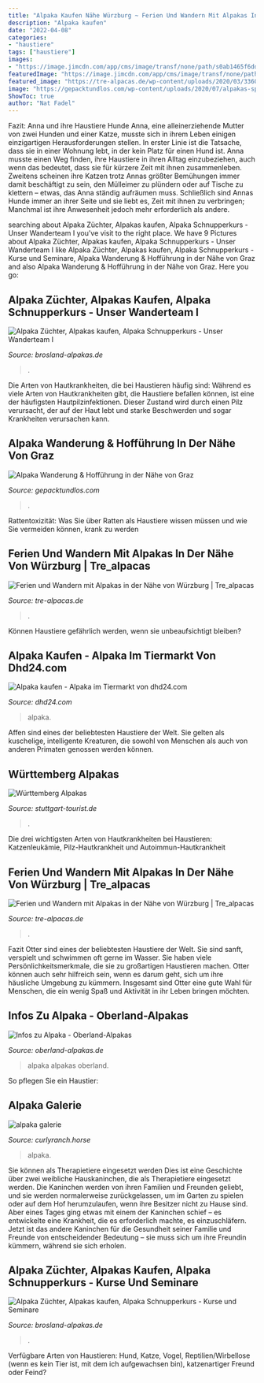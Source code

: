 ```yaml
---
title: "Alpaka Kaufen Nähe Würzburg ~ Ferien Und Wandern Mit Alpakas In Der Nähe Von Würzburg"
description: "Alpaka kaufen"
date: "2022-04-08"
categories:
- "haustiere"
tags: ["haustiere"]
images:
- "https://image.jimcdn.com/app/cms/image/transf/none/path/s0ab1465f6dddeaab/image/i2f2704de678cf784/version/1485546044/image.jpg"
featuredImage: "https://image.jimcdn.com/app/cms/image/transf/none/path/s0ab1465f6dddeaab/image/i2f2704de678cf784/version/1485546044/image.jpg"
featured_image: "https://tre-alpacas.de/wp-content/uploads/2020/03/3360025C-A881-49EE-BAF6-84754C9C36E3-2.jpg"
image: "https://gepacktundlos.com/wp-content/uploads/2020/07/alpakas-spaziergang-gruppen-rast-.jpg"
ShowToc: true
author: "Nat Fadel"
---
```



Fazit: Anna und ihre Haustiere Hunde
Anna, eine alleinerziehende Mutter von zwei Hunden und einer Katze, musste sich in ihrem Leben einigen einzigartigen Herausforderungen stellen. In erster Linie ist die Tatsache, dass sie in einer Wohnung lebt, in der kein Platz für einen Hund ist. Anna musste einen Weg finden, ihre Haustiere in ihren Alltag einzubeziehen, auch wenn das bedeutet, dass sie für kürzere Zeit mit ihnen zusammenleben. Zweitens scheinen ihre Katzen trotz Annas größter Bemühungen immer damit beschäftigt zu sein, den Mülleimer zu plündern oder auf Tische zu klettern – etwas, das Anna ständig aufräumen muss. Schließlich sind Annas Hunde immer an ihrer Seite und sie liebt es, Zeit mit ihnen zu verbringen; Manchmal ist ihre Anwesenheit jedoch mehr erforderlich als andere.

	

		
searching about Alpaka Züchter, Alpakas kaufen, Alpaka Schnupperkurs - Unser Wanderteam I you've visit to the right place. We have 9 Pictures about Alpaka Züchter, Alpakas kaufen, Alpaka Schnupperkurs - Unser Wanderteam I like Alpaka Züchter, Alpakas kaufen, Alpaka Schnupperkurs - Kurse und Seminare, Alpaka Wanderung &amp; Hofführung in der Nähe von Graz and also Alpaka Wanderung &amp; Hofführung in der Nähe von Graz. Here you go:
		
    
## Alpaka Züchter, Alpakas Kaufen, Alpaka Schnupperkurs - Unser Wanderteam I

<img loading=lazy src="https://www.brosland-alpakas.de/s/cc_images/cache_10466133.JPG?t=1536669508" onerror="this.onerror=null;this.src='https://tse3.mm.bing.net/th?id=OIP.yMj2tJdylUXCxwSNAAekSAHaHa&amp;pid=15.1';" alt="Alpaka Züchter, Alpakas kaufen, Alpaka Schnupperkurs - Unser Wanderteam I">

_Source: brosland-alpakas.de_

>. 

	

Die Arten von Hautkrankheiten, die bei Haustieren häufig sind:
Während es viele Arten von Hautkrankheiten gibt, die Haustiere befallen können, ist eine der häufigsten Hautpilzinfektionen. Dieser Zustand wird durch einen Pilz verursacht, der auf der Haut lebt und starke Beschwerden und sogar Krankheiten verursachen kann.

    
## Alpaka Wanderung &amp; Hofführung In Der Nähe Von Graz

<img loading=lazy src="https://gepacktundlos.com/wp-content/uploads/2020/07/alpakas-spaziergang-gruppen-rast-.jpg" onerror="this.onerror=null;this.src='https://tse3.mm.bing.net/th?id=OIP.qfzrIvwyf-pp7xhwF08k_QHaFj&amp;pid=15.1';" alt="Alpaka Wanderung &amp; Hofführung in der Nähe von Graz">

_Source: gepacktundlos.com_

>. 

	

Rattentoxizität: Was Sie über Ratten als Haustiere wissen müssen und wie Sie vermeiden können, krank zu werden

    
## Ferien Und Wandern Mit Alpakas In Der Nähe Von Würzburg | Tre_alpacas

<img loading=lazy src="https://tre-alpacas.de/wp-content/uploads/2020/03/IMG_0118-scaled.jpg" onerror="this.onerror=null;this.src='https://tse1.mm.bing.net/th?id=OIP.cprlKx7MybrwEfM1fv0AkQHaFj&amp;pid=15.1';" alt="Ferien und Wandern mit Alpakas in der Nähe von Würzburg | Tre_alpacas">

_Source: tre-alpacas.de_

>. 

	

Können Haustiere gefährlich werden, wenn sie unbeaufsichtigt bleiben?

    
## Alpaka Kaufen - Alpaka Im Tiermarkt Von Dhd24.com

<img loading=lazy src="https://pic8.qimage.de/18/79/56/230567918.jpg" onerror="this.onerror=null;this.src='https://tse1.mm.bing.net/th?id=OIP.09gHDs_DEr5heAJzFLKbEwHaNK&amp;pid=15.1';" alt="Alpaka kaufen - Alpaka im Tiermarkt von dhd24.com">

_Source: dhd24.com_

>alpaka. 

	

Affen sind eines der beliebtesten Haustiere der Welt. Sie gelten als kuschelige, intelligente Kreaturen, die sowohl von Menschen als auch von anderen Primaten genossen werden können.

    
## Württemberg Alpakas

<img loading=lazy src="https://www.stuttgart-tourist.de/images/n/x/f/n/k/f/q/j/u/e/m/-/d6acf7b2e8b931e9874adb4426b0e93c.jpeg" onerror="this.onerror=null;this.src='https://tse2.mm.bing.net/th?id=OIP.GmiubjK_tP04S0wBvPzE3wHaDL&amp;pid=15.1';" alt="Württemberg Alpakas">

_Source: stuttgart-tourist.de_

>. 

	

Die drei wichtigsten Arten von Hautkrankheiten bei Haustieren: Katzenleukämie, Pilz-Hautkrankheit und Autoimmun-Hautkrankheit

    
## Ferien Und Wandern Mit Alpakas In Der Nähe Von Würzburg | Tre_alpacas

<img loading=lazy src="https://tre-alpacas.de/wp-content/uploads/2020/03/3360025C-A881-49EE-BAF6-84754C9C36E3-2.jpg" onerror="this.onerror=null;this.src='https://tse3.mm.bing.net/th?id=OIP.aln3tuEPvo5OOn8iEzs2cgHaFj&amp;pid=15.1';" alt="Ferien und Wandern mit Alpakas in der Nähe von Würzburg | Tre_alpacas">

_Source: tre-alpacas.de_

>. 

	

Fazit
Otter sind eines der beliebtesten Haustiere der Welt. Sie sind sanft, verspielt und schwimmen oft gerne im Wasser. Sie haben viele Persönlichkeitsmerkmale, die sie zu großartigen Haustieren machen. Otter können auch sehr hilfreich sein, wenn es darum geht, sich um ihre häusliche Umgebung zu kümmern. Insgesamt sind Otter eine gute Wahl für Menschen, die ein wenig Spaß und Aktivität in ihr Leben bringen möchten.

    
## Infos Zu Alpaka - Oberland-Alpakas

<img loading=lazy src="https://image.jimcdn.com/app/cms/image/transf/none/path/s0ab1465f6dddeaab/image/i2f2704de678cf784/version/1485546044/image.jpg" onerror="this.onerror=null;this.src='https://tse4.mm.bing.net/th?id=OIP.-0oZKStYsAyCKrT8jTJofAHaE3&amp;pid=15.1';" alt="Infos zu Alpaka - Oberland-Alpakas">

_Source: oberland-alpakas.de_

>alpaka alpakas oberland. 

	

So pflegen Sie ein Haustier:

    
## Alpaka Galerie

<img loading=lazy src="https://www.curlyranch.horse/index_htm_files/11215.jpg" onerror="this.onerror=null;this.src='https://tse2.mm.bing.net/th?id=OIP.ZIYWSR5DgbaUUM1G1Iql5wHaFs&amp;pid=15.1';" alt="alpaka galerie">

_Source: curlyranch.horse_

>alpaka. 

	

Sie können als Therapietiere eingesetzt werden
Dies ist eine Geschichte über zwei weibliche Hauskaninchen, die als Therapietiere eingesetzt werden. Die Kaninchen werden von ihren Familien und Freunden geliebt, und sie werden normalerweise zurückgelassen, um im Garten zu spielen oder auf dem Hof herumzulaufen, wenn ihre Besitzer nicht zu Hause sind. Aber eines Tages ging etwas mit einem der Kaninchen schief – es entwickelte eine Krankheit, die es erforderlich machte, es einzuschläfern. Jetzt ist das andere Kaninchen für die Gesundheit seiner Familie und Freunde von entscheidender Bedeutung – sie muss sich um ihre Freundin kümmern, während sie sich erholen.

    
## Alpaka Züchter, Alpakas Kaufen, Alpaka Schnupperkurs - Kurse Und Seminare

<img loading=lazy src="https://www.brosland-alpakas.de/s/cc_images/teaserbox_10325576.JPG?t=1533548841" onerror="this.onerror=null;this.src='https://tse1.mm.bing.net/th?id=OIP.HKK1zqilelZwsM7Ztg0bwgHaKv&amp;pid=15.1';" alt="Alpaka Züchter, Alpakas kaufen, Alpaka Schnupperkurs - Kurse und Seminare">

_Source: brosland-alpakas.de_

>. 

	

Verfügbare Arten von Haustieren: Hund, Katze, Vogel, Reptilien/Wirbellose (wenn es kein Tier ist, mit dem ich aufgewachsen bin), katzenartiger Freund oder Feind?


